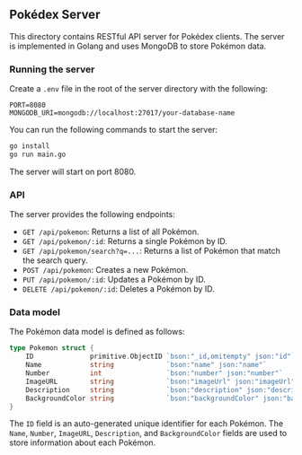 ## Pokédex Server

This directory contains RESTful API server for Pokédex clients. The server is implemented in Golang and uses MongoDB to store Pokémon data.

### Running the server

Create a `.env` file in the root of the server directory with the following:

```
PORT=8080
MONGODB_URI=mongodb://localhost:27017/your-database-name
```

You can run the following commands to start the server:

```bash
go install
go run main.go
```

The server will start on port 8080.

### API

The server provides the following endpoints:

- `GET /api/pokemon`: Returns a list of all Pokémon.
- `GET /api/pokemon/:id`: Returns a single Pokémon by ID.
- `GET /api/pokemon/search?q=...`: Returns a list of Pokémon that match the search query.
- `POST /api/pokemon`: Creates a new Pokémon.
- `PUT /api/pokemon/:id`: Updates a Pokémon by ID.
- `DELETE /api/pokemon/:id`: Deletes a Pokémon by ID.

### Data model

The Pokémon data model is defined as follows:

```go
type Pokemon struct {
	ID              primitive.ObjectID `bson:"_id,omitempty" json:"id"`
	Name            string             `bson:"name" json:"name"`
	Number          int                `bson:"number" json:"number"`
	ImageURL        string             `bson:"imageUrl" json:"imageUrl"`
	Description     string             `bson:"description" json:"description"`
	BackgroundColor string             `bson:"backgroundColor" json:"backgroundColor"`
}
```

The `ID` field is an auto-generated unique identifier for each Pokémon. The `Name`, `Number`, `ImageURL`, `Description`, and `BackgroundColor` fields are used to store information about each Pokémon.
